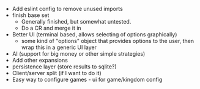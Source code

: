 * Add eslint config to remove unused imports
* finish base set
  * Generally finished, but somewhat untested.
  * Do a CR and merge it in
* Better UI (terminal based, allows selecting of options graphically)
    * some kind of "options" object that provides options to the user, then wrap this in a generic UI layer
* AI (support for big money or other simple strategies)
* Add other expansions
* persistence layer (store results to sqlite?)
* Client/server split (if I want to do it)
* Easy way to configure games - ui for game/kingdom config
